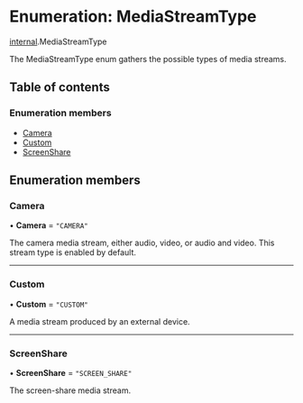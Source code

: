 # Enumeration: MediaStreamType

[internal](../modules/internal.md).MediaStreamType

The MediaStreamType enum gathers the possible types of media streams.

## Table of contents

### Enumeration members

- [Camera](internal.MediaStreamType.md#camera)
- [Custom](internal.MediaStreamType.md#custom)
- [ScreenShare](internal.MediaStreamType.md#screenshare)

## Enumeration members

### Camera

• **Camera** = `"CAMERA"`

The camera media stream, either audio, video, or audio and video. This stream type is enabled by default.

___

### Custom

• **Custom** = `"CUSTOM"`

A media stream produced by an external device.

___

### ScreenShare

• **ScreenShare** = `"SCREEN_SHARE"`

The screen-share media stream.
